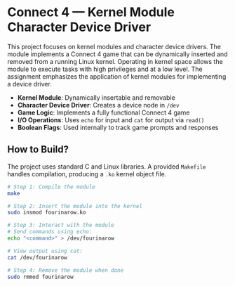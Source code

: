 # Connect 4 — Kernel Module Character Device Driver

This project focuses on kernel modules and character device drivers. The module implements a Connect 4 game that can be dynamically inserted and removed from a running Linux kernel. Operating in kernel space allows the module to execute tasks with high privileges and at a low level. The assignment emphasizes the application of kernel modules for implementing a device driver.

- **Kernel Module**: Dynamically insertable and removable  
- **Character Device Driver**: Creates a device node in `/dev`  
- **Game Logic**: Implements a fully functional Connect 4 game  
- **I/O Operations**: Uses `echo` for input and `cat` for output via `read()`  
- **Boolean Flags**: Used internally to track game prompts and responses  

## How to Build?

The project uses standard C and Linux libraries. A provided `Makefile` handles compilation, producing a `.ko` kernel object file.

```bash
# Step 1: Compile the module
make

# Step 2: Insert the module into the kernel
sudo insmod fourinarow.ko

# Step 3: Interact with the module
# Send commands using echo:
echo "<command>" > /dev/fourinarow

# View output using cat:
cat /dev/fourinarow

# Step 4: Remove the module when done
sudo rmmod fourinarow

